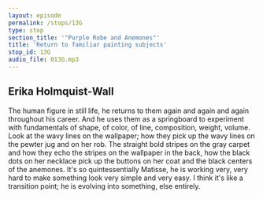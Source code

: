 ```yaml
---
layout: episode
permalink: /stops/13G
type: stop
section_title: '"Purple Robe and Anemones"'
title: 'Return to familiar painting subjects'
stop_id: 13G
audio_file: 013G.mp3
---
```


## Erika Holmquist-Wall

The human figure in still life, he returns to them again and again and again throughout his career.  And he uses them as a springboard to experiment with fundamentals of shape, of color, of line, composition, weight, volume.  Look at the wavy lines on the wallpaper; how they pick up the wavy lines on the pewter jug and on her rob.  The straight bold stripes on the gray carpet and how they echo the stripes on the wallpaper in the back, how the black dots on her necklace pick up the buttons on her coat and the black centers of the anemones.  It's so quintessentially Matisse, he is working very, very hard to make something look very simple and very easy.  I think it's like a transition point; he is evolving into something, else entirely.
